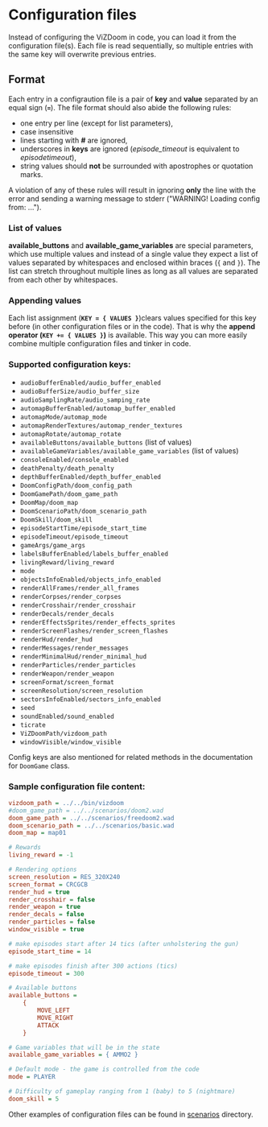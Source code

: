 # Configuration files

Instead of configuring the ViZDoom in code, you can load it from the configuration file(s). Each file is read sequentially, so multiple entries with the same key will overwrite previous entries.

## Format
Each entry in a configraution file is a pair of **key** and **value** separated by an equal sign (**`=`**). The file format should also abide the following rules:

* one entry per line (except for list parameters),
* case insensitive
* lines starting with **#** are ignored,
* underscores in **keys** are ignored (*episode_timeout* is equivalent to *episodetimeout*),
* string values should **not** be surrounded with apostrophes or quotation marks.

A violation of any of these rules will result in ignoring **only** the line with the error and sending a warning message to stderr ("WARNING! Loading config from: ...").

### List of values
**available_buttons** and **available_game_variables** are special parameters, which use multiple values and instead of a single value they expect a list of values separated by whitespaces and enclosed within braces (`{` and `}`). The list can stretch throughout multiple lines as long as all values are separated from each other by whitespaces.

### Appending values
Each list assignment (**`KEY = { VALUES }`**)clears values specified for this key before (in other configuration files or in the code). That is why the **append operator (`KEY += { VALUES }`)** is available. This way you can more easily combine multiple configuration files and tinker in code.

### Supported configuration keys:
* `audioBufferEnabled/audio_buffer_enabled`
* `audioBufferSize/audio_buffer_size`
* `audioSamplingRate/audio_samping_rate`
* `automapBufferEnabled/automap_buffer_enabled`
* `automapMode/automap_mode`
* `automapRenderTextures/automap_render_textures`
* `automapRotate/automap_rotate`
* `availableButtons/available_buttons` (list of values)
* `availableGameVariables/available_game_variables` (list of values)
* `consoleEnabled/console_enabled`
* `deathPenalty/death_penalty`
* `depthBufferEnabled/depth_buffer_enabled`
* `DoomConfigPath/doom_config_path`
* `DoomGamePath/doom_game_path`
* `DoomMap/doom_map`
* `DoomScenarioPath/doom_scenario_path`
* `DoomSkill/doom_skill`
* `episodeStartTime/episode_start_time`
* `episodeTimeout/episode_timeout`
* `gameArgs/game_args`
* `labelsBufferEnabled/labels_buffer_enabled`
* `livingReward/living_reward`
* `mode`
* `objectsInfoEnabled/objects_info_enabled`
* `renderAllFrames/render_all_frames`
* `renderCorpses/render_corpses`
* `renderCrosshair/render_crosshair`
* `renderDecals/render_decals`
* `renderEffectsSprites/render_effects_sprites`
* `renderScreenFlashes/render_screen_flashes`
* `renderHud/render_hud`
* `renderMessages/render_messages`
* `renderMinimalHud/render_minimal_hud`
* `renderParticles/render_particles`
* `renderWeapon/render_weapon`
* `screenFormat/screen_format`
* `screenResolution/screen_resolution`
* `sectorsInfoEnabled/sectors_info_enabled`
* `seed`
* `soundEnabled/sound_enabled`
* `ticrate`
* `ViZDoomPath/vizdoom_path`
* `windowVisible/window_visible`

Config keys are also mentioned for related methods in the documentation for `DoomGame` class.


### Sample configuration file content:

```ini
vizdoom_path = ../../bin/vizdoom
#doom_game_path = ../../scenarios/doom2.wad
doom_game_path = ../../scenarios/freedoom2.wad
doom_scenario_path = ../../scenarios/basic.wad
doom_map = map01

# Rewards
living_reward = -1

# Rendering options
screen_resolution = RES_320X240
screen_format = CRCGCB
render_hud = true
render_crosshair = false
render_weapon = true
render_decals = false
render_particles = false
window_visible = true

# make episodes start after 14 tics (after unholstering the gun)
episode_start_time = 14

# make episodes finish after 300 actions (tics)
episode_timeout = 300

# Available buttons
available_buttons =
    {
        MOVE_LEFT
        MOVE_RIGHT
        ATTACK
    }

# Game variables that will be in the state
available_game_variables = { AMMO2 }

# Default mode - the game is controlled from the code
mode = PLAYER

# Difficulty of gameplay ranging from 1 (baby) to 5 (nightmare)
doom_skill = 5
```

Other examples of configuration files can be found in [scenarios](https://github.com/Farama-Foundation/ViZDoom/tree/master/scenarios) directory.
